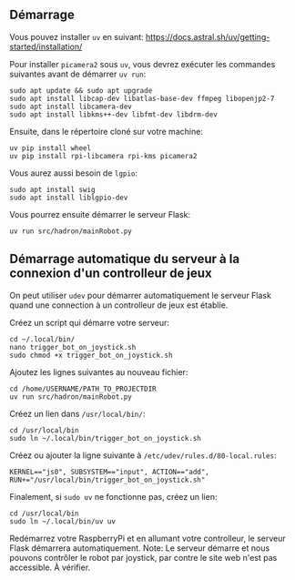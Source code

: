Démarrage
---------------

Vous pouvez installer ``uv`` en suivant: https://docs.astral.sh/uv/getting-started/installation/

Pour installer ``picamera2`` sous ``uv``, vous devrez exécuter les commandes suivantes avant de démarrer ``uv run``:

    sudo apt update && sudo apt upgrade
    sudo apt install libcap-dev libatlas-base-dev ffmpeg libopenjp2-7
    sudo apt install libcamera-dev
    sudo apt install libkms++-dev libfmt-dev libdrm-dev

Ensuite, dans le répertoire cloné sur votre machine:

    uv pip install wheel
    uv pip install rpi-libcamera rpi-kms picamera2

Vous aurez aussi besoin de ``lgpio``:

    sudo apt install swig
    sudo apt install liblgpio-dev

Vous pourrez ensuite démarrer le serveur Flask:

    uv run src/hadron/mainRobot.py


Démarrage automatique du serveur à la connexion d'un controlleur de jeux
---------------

On peut utiliser ``udev`` pour démarrer automatiquement le serveur Flask quand une connection à un controlleur de jeux est établie.

Créez un script qui démarre votre serveur:

    cd ~/.local/bin/
    nano trigger_bot_on_joystick.sh
    sudo chmod +x trigger_bot_on_joystick.sh

Ajoutez les lignes suivantes au nouveau fichier:

    cd /home/USERNAME/PATH_TO_PROJECTDIR
    uv run src/hadron/mainRobot.py

Créez un lien dans ``/usr/local/bin/``:

    cd /usr/local/bin
    sudo ln ~/.local/bin/trigger_bot_on_joystick.sh

Créez ou ajouter la ligne suivante à ``/etc/udev/rules.d/80-local.rules``:

    KERNEL=="js0", SUBSYSTEM=="input", ACTION=="add", RUN+="/usr/local/bin/trigger_bot_on_joystick.sh"

Finalement, si ``sudo uv`` ne fonctionne pas, créez un lien:

    cd /usr/local/bin
    sudo ln ~/.local/bin/uv uv

Redémarrez votre RaspberryPi et en allumant votre controlleur, le serveur Flask démarrera automatiquement.
Note: Le serveur démarre et nous pouvons contrôler le robot par joystick, par contre le site web n'est pas accessible. À vérifier.